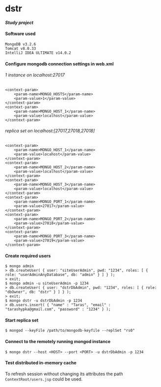 # dstr
#### *Study project*

#### Software used
```
MongoDB v3.2.6  
Tomcat v8.0.33  
IntelliJ IDEA ULTIMATE v14.0.2  
```

#### Configure mongodb connection settings in web.xml

###### *1 instance on localhost:27017*
```
<context-param>
	<param-name>MONGO_HOSTS</param-name>
	<param-value>1</param-value>
</context-param>
<context-param>
	<param-name>MONGO_HOST_1</param-name>
	<param-value>localhost</param-value>
</context-param>
```
###### *replica set on localhost:[27017,27018,27018]*
```
<context-param>
	<param-name>MONGO_HOST_1</param-name>
	<param-value>locahost</param-value>
</context-param>
<context-param>
	<param-name>MONGO_HOST_2</param-name>
	<param-value>localhost</param-value>
</context-param>
<context-param>
	<param-name>MONGO_HOST_3</param-name>
	<param-value>localhost</param-value>
</context-param>
<context-param>
	<param-name>MONGO_PORT_1</param-name>
	<param-value>27017</param-value>
</context-param>
<context-param>
	<param-name>MONGO_PORT_2</param-name>
	<param-value>27018</param-value>
</context-param>
<context-param>
	<param-name>MONGO_PORT_3</param-name>
	<param-value>27019</param-value>
</context-param>
```

#### Create required users
```
$ mongo admin  
> db.createUser( { user: "siteUserAdmin", pwd: "1234", roles: [ { role: "userAdminAnyDatabase", db: "admin" } ] } );  
> exit;  
$ mongo admin -u siteUserAdmin -p 1234  
> db.createUser( { user: "dstrDbAdmin", pwd: "1234", roles: [ { role: "dbOwner", db: "dstr" } ] } );  
> exit;  
$ mongo dstr -u dstrDbAdmin -p 1234  
> db.users.insert( { "name" : "Taras", "email" : "tarashypka@gmail.com", "password" : "1234" } );  
```

#### Start replica set
```
$ mongod --keyFile /path/to/mongodb-keyfile --replSet "rs0"  
```

#### Connect to the remotely running mongod instance
```
$ mongo dstr --host <HOST> --port <PORT> -u dstrDbAdmin -p 1234  
```

#### Test distributed in-memory cache
To refresh session without changing its attributes the path `ContextRoot/users.jsp` could be used.  
